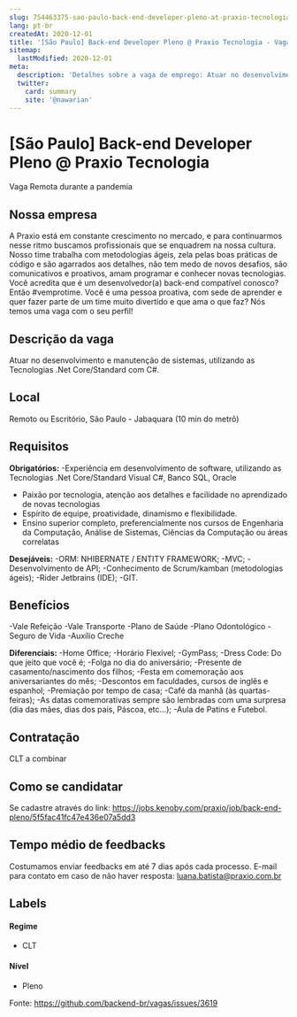 ```yaml
---
slug: 754463375-sao-paulo-back-end-developer-pleno-at-praxio-tecnologia
lang: pt-br
createdAt: 2020-12-01
title: '[São Paulo] Back-end Developer Pleno @ Praxio Tecnologia - Vaga de Emprego'
sitemap:
  lastModified: 2020-12-01
meta:
  description: 'Detalhes sobre a vaga de emprego: Atuar no desenvolvimento e manutenção de sistemas, utilizando as Tecnologias .Net Core/Standard com C#.'
  twitter:
    card: summary
    site: '@nawarian'
---
```


# [São Paulo] Back-end Developer Pleno @ Praxio Tecnologia

Vaga Remota durante a pandemia

## Nossa empresa

A Praxio está em constante crescimento no mercado, e para continuarmos nesse ritmo buscamos profissionais que se enquadrem na nossa cultura.
Nosso time trabalha com metodologias ágeis, zela pelas boas práticas de código e são agarrados aos detalhes, não tem medo de novos desafios, são comunicativos e proativos, amam programar e conhecer novas tecnologias.
Você acredita que é um desenvolvedor(a) back-end compatível conosco? Então #vemprotime.
Você é uma pessoa proativa, com sede de aprender e quer fazer parte de um time muito divertido e que ama o que faz? Nós temos uma vaga com o seu perfil!

## Descrição da vaga

Atuar no desenvolvimento e manutenção de sistemas, utilizando as Tecnologias .Net Core/Standard com C#.

## Local

Remoto ou Escritório, São Paulo - Jabaquara (10 min do metrô)

## Requisitos

**Obrigatórios:**
-Experiência em desenvolvimento de software, utilizando as Tecnologias .Net Core/Standard Visual C#, Banco SQL, Oracle
- Paixão por tecnologia, atenção aos detalhes e facilidade no aprendizado de novas tecnologias
- Espírito de equipe, proatividade, dinamismo e flexibilidade.
- Ensino superior completo, preferencialmente nos cursos de Engenharia da Computação, Análise de Sistemas, Ciências da Computação ou áreas correlatas

**Desejáveis:**
-ORM: NHIBERNATE / ENTITY FRAMEWORK;
-MVC;
-Desenvolvimento de API;
-Conhecimento de Scrum/kamban (metodologias ágeis);
-Rider Jetbrains (IDE);
-GIT.

## Benefícios

-Vale Refeição
-Vale Transporte
-Plano de Saúde
-Plano Odontológico
-Seguro de Vida
-Auxílio Creche

**Diferenciais:**
-Home Office;
-Horário Flexível;
-GymPass;
-Dress Code: Do que jeito que você é;
-Folga no dia do aniversário;
-Presente de casamento/nascimento dos filhos;
-Festa em comemoração aos aniversariantes do mês;
-Descontos em faculdades, cursos de inglês e espanhol;
-Premiação por tempo de casa;
-Café da manhã (às quartas-feiras);
-As datas comemorativas sempre são lembradas com uma surpresa (dia das mães, dias dos pais, Páscoa, etc...);
-Aula de Patins e Futebol.

## Contratação

CLT a combinar

## Como se candidatar

Se cadastre através do link: https://jobs.kenoby.com/praxio/job/back-end-pleno/5f5fac41fc47e436e07a5dd3

## Tempo médio de feedbacks

Costumamos enviar feedbacks em até 7 dias após cada processo.
E-mail para contato em caso de não haver resposta: luana.batista@praxio.com.br

## Labels

#### Regime
- CLT

#### Nível
- Pleno




Fonte: https://github.com/backend-br/vagas/issues/3619